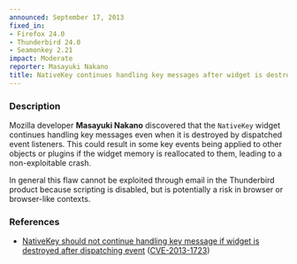 ```yaml
---
announced: September 17, 2013
fixed_in:
- Firefox 24.0
- Thunderbird 24.0
- Seamonkey 2.21
impact: Moderate
reporter: Masayuki Nakano
title: NativeKey continues handling key messages after widget is destroyed
---
```


<h3>Description</h3>

<p>Mozilla developer <strong>Masayuki Nakano</strong> discovered that the
<code>NativeKey</code> widget continues handling key messages even when it is
destroyed by dispatched event listeners. This could result in some key events
being applied to other objects or plugins if the widget memory is reallocated to
them, leading to a non-exploitable crash. 
</p>

<p class="note">In general this flaw cannot be exploited through email in the
Thunderbird product because scripting is disabled, but is potentially a risk in
browser or browser-like contexts.</p>


<h3>References</h3>

<ul>
  <li><a href="https://bugzilla.mozilla.org/show_bug.cgi?id=891292">
       NativeKey should not continue handling key message if widget is destroyed
after dispatching event</a> (<a href="http://cve.mitre.org/cgi-bin/cvename.cgi?name=CVE-2013-1723" class="ex-ref">CVE-2013-1723</a>)</li>
</ul>



